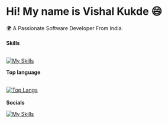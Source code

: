 <h1> Hi! My name is Vishal Kukde 😄 </h1>
 🌍 A Passionate Software Developer From India.
 </br>
 </br>
<b>Skills</b>  
</br>
</br>

[![My Skills](https://skillicons.dev/icons?i=html,css,js,ts,react,redux,nextjs,materialui)](https://skillicons.dev)

<b>Top language</b>
 </br>
 </br>
 
[![Top Langs](https://github-readme-stats.vercel.app/api/top-langs/?username=Vishalkukde&layout=compact&text_color=daf7dc&bg_color=151515)](https://github.com/kumawatlalit912/github-readme-stats)
</br>
</br>
<b>Socials</b> 
</br>
  
[![My Skills](https://skillicons.dev/icons?i=linkedin)](https://skillicons.dev)
